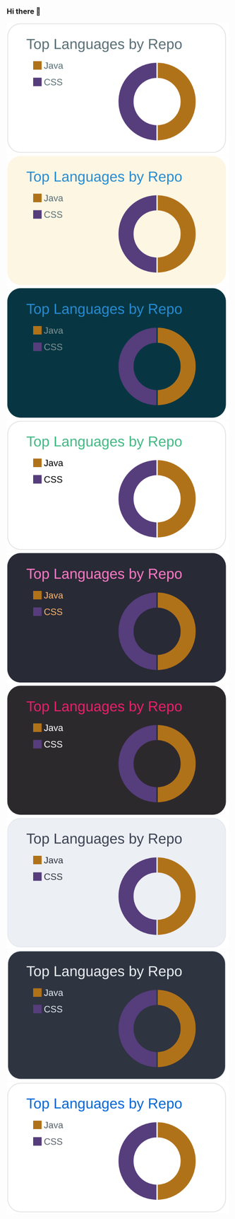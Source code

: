 ### Hi there 👋

<!--
**yuikikuchi/yuikikuchi** is a ✨ _special_ ✨ repository because its `README.md` (this file) appears on your GitHub profile.

Here are some ideas to get you started:

- 🔭 I’m currently working on ...
- 🌱 I’m currently learning ...
- 👯 I’m looking to collaborate on ...
- 🤔 I’m looking for help with ...
- 💬 Ask me about ...
- 📫 How to reach me: ...
- 😄 Pronouns: ...
- ⚡ Fun fact: ...
-->

[![](https://raw.githubusercontent.com/yuikikuchi/yuikikuchi/main/profile-summary-card-output/default/1-repos-per-language.svg)](https://github.com/vn7n24fzkq/github-profile-summary-cards)
[![](https://raw.githubusercontent.com/yuikikuchi/yuikikuchi/main/profile-summary-card-output/solarized/1-repos-per-language.svg)](https://github.com/vn7n24fzkq/github-profile-summary-cards)
[![](https://raw.githubusercontent.com/yuikikuchi/yuikikuchi/main/profile-summary-card-output/solarized_dark/1-repos-per-language.svg)](https://github.com/vn7n24fzkq/github-profile-summary-cards)
[![](https://raw.githubusercontent.com/yuikikuchi/yuikikuchi/main/profile-summary-card-output/vue/1-repos-per-language.svg)](https://github.com/vn7n24fzkq/github-profile-summary-cards)
[![](https://raw.githubusercontent.com/yuikikuchi/yuikikuchi/main/profile-summary-card-output/dracula/1-repos-per-language.svg)](https://github.com/vn7n24fzkq/github-profile-summary-cards)
[![](https://raw.githubusercontent.com/yuikikuchi/yuikikuchi/main/profile-summary-card-output/monokai/1-repos-per-language.svg)](https://github.com/vn7n24fzkq/github-profile-summary-cards)
[![](https://raw.githubusercontent.com/yuikikuchi/yuikikuchi/main/profile-summary-card-output/nord_bright/1-repos-per-language.svg)](https://github.com/vn7n24fzkq/github-profile-summary-cards)
[![](https://raw.githubusercontent.com/yuikikuchi/yuikikuchi/main/profile-summary-card-output/nord_dark/1-repos-per-language.svg)](https://github.com/vn7n24fzkq/github-profile-summary-cards)
[![](https://raw.githubusercontent.com/yuikikuchi/yuikikuchi/main/profile-summary-card-output/github/1-repos-per-language.svg)](https://github.com/vn7n24fzkq/github-profile-summary-cards)
